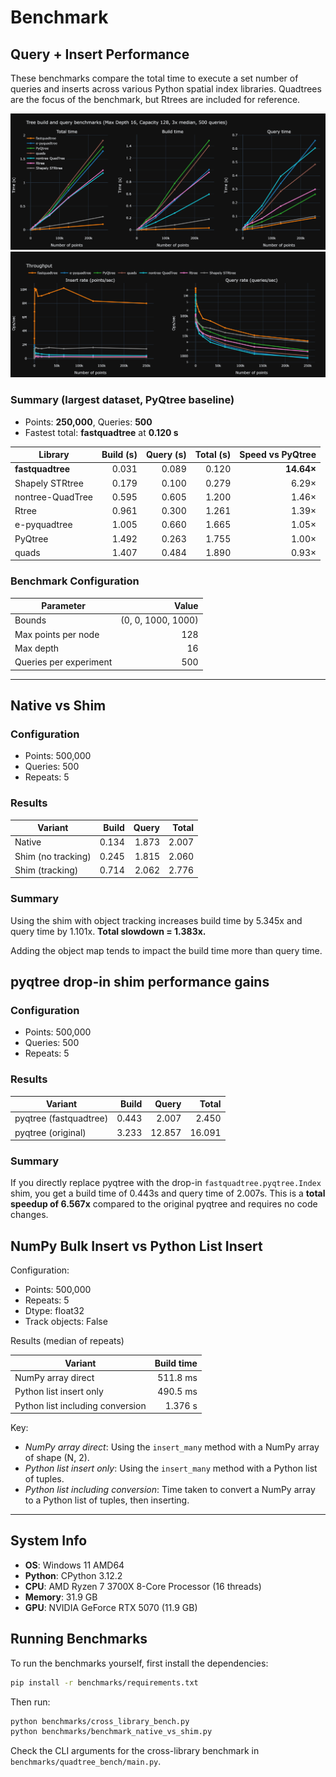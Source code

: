# Benchmark

## Query + Insert Performance

These benchmarks compare the total time to execute a set number of 
queries and inserts across various Python spatial index libraries.
Quadtrees are the focus of the benchmark, but Rtrees are included for reference.


![Total time](https://raw.githubusercontent.com/Elan456/fastquadtree/main/assets/quadtree_bench_time.png)
![Throughput](https://raw.githubusercontent.com/Elan456/fastquadtree/main/assets/quadtree_bench_throughput.png)

### Summary (largest dataset, PyQtree baseline)

- Points: **250,000**, Queries: **500**
- Fastest total: **fastquadtree** at **0.120 s**

| Library | Build (s) | Query (s) | Total (s) | Speed vs PyQtree |
|---|---:|---:|---:|---:|
| **fastquadtree** | 0.031 | 0.089 | 0.120 | **14.64×** |
| Shapely STRtree | 0.179 | 0.100 | 0.279 | 6.29× |
| nontree-QuadTree | 0.595 | 0.605 | 1.200 | 1.46× |
| Rtree        | 0.961 | 0.300 | 1.261 | 1.39× |
| e-pyquadtree | 1.005 | 0.660 | 1.665 | 1.05× |
| PyQtree      | 1.492 | 0.263 | 1.755 | 1.00× |
| quads        | 1.407 | 0.484 | 1.890 | 0.93× |

### Benchmark Configuration
| Parameter | Value |
|---|---:|
| Bounds | (0, 0, 1000, 1000) |
| Max points per node | 128 |
| Max depth | 16 |
| Queries per experiment | 500 |

---------

## Native vs Shim

### Configuration
- Points: 500,000
- Queries: 500
- Repeats: 5

### Results

| Variant | Build | Query | Total |
|---|---:|---:|---:|
| Native | 0.134 | 1.873 | 2.007 |
| Shim (no tracking) | 0.245 | 1.815 | 2.060 |
| Shim (tracking) | 0.714 | 2.062 | 2.776 |

### Summary

Using the shim with object tracking increases build time by 5.345x and query time by 1.101x.
**Total slowdown = 1.383x.**

Adding the object map tends to impact the build time more than query time.

## pyqtree drop-in shim performance gains

### Configuration
- Points: 500,000
- Queries: 500
- Repeats: 5

### Results

| Variant | Build | Query | Total |
|---|---:|---:|---:|
| pyqtree (fastquadtree) | 0.443 | 2.007 | 2.450 |
| pyqtree (original) | 3.233 | 12.857 | 16.091 |

### Summary

If you directly replace pyqtree with the drop-in `fastquadtree.pyqtree.Index` shim, you get a build time of 0.443s and query time of 2.007s.
This is a **total speedup of 6.567x** compared to the original pyqtree and requires no code changes.

## NumPy Bulk Insert vs Python List Insert
Configuration:  
- Points: 500,000  
- Repeats: 5  
- Dtype: float32  
- Track objects: False  

Results (median of repeats)

| Variant | Build time |
|---|---:|
| NumPy array direct | 511.8 ms |
| Python list insert only | 490.5 ms |
| Python list including conversion | 1.376 s |

Key:  

- *NumPy array direct*: Using the `insert_many` method with a NumPy array of shape (N, 2).  
- *Python list insert only*: Using the `insert_many` method with a Python list of tuples.  
- *Python list including conversion*: Time taken to convert a NumPy array to a Python list of tuples, then inserting.  
---------

## System Info
- **OS**: Windows 11 AMD64
- **Python**: CPython 3.12.2
- **CPU**: AMD Ryzen 7 3700X 8-Core Processor (16 threads)
- **Memory**: 31.9 GB
- **GPU**: NVIDIA GeForce RTX 5070 (11.9 GB)

## Running Benchmarks
To run the benchmarks yourself, first install the dependencies:

```bash
pip install -r benchmarks/requirements.txt
```

Then run:

```bash
python benchmarks/cross_library_bench.py
python benchmarks/benchmark_native_vs_shim.py 
```

Check the CLI arguments for the cross-library benchmark in `benchmarks/quadtree_bench/main.py`.

